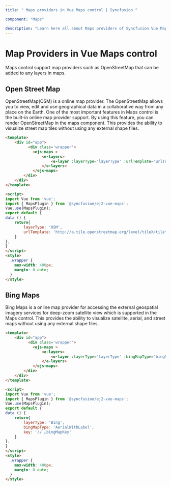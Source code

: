 ```yaml
---
title: " Maps providers in Vue Maps control | Syncfusion "

component: "Maps"

description: "Learn here all about Maps providers of Syncfusion Vue Maps control and more."
---
```


# Map Providers in Vue Maps control

Maps control support map providers such as OpenStreetMap that can be added to any layers in maps.

## Open Street Map

OpenStreetMap(OSM) is a online map provider. The OpenStreetMap allows you to view, edit and use geographical data in a collaborative way from any place on the Earth. One of the most important features in Maps control is the built-in online map provider support. By using this feature, you can render OpenStreetMap in the maps component. This provides the ability to visualize street map tiles without using any external shape files.

```html
<template>
    <div id="app">
          <div class='wrapper'>
            <ejs-maps >
                <e-layers>
                    <e-layer :layerType='layerType' :urlTemplate='urlTemplate' ></e-layer>
                </e-layers>
            </ejs-maps>
        </div>
    </div>
</template>

<script>
import Vue from 'vue';
import { MapsPlugin } from '@syncfusion/ej2-vue-maps';
Vue.use(MapsPlugin);
export default {
data () {
    return{
        layerType: 'OSM',
        urlTemplate: 'http://a.tile.openstreetmap.org/level/tileX/tileY.png'
    }
},
}
</script>
<style>
  .wrapper {
    max-width: 400px;
    margin: 0 auto;
  }
</style>
```

## Bing Maps

Bing Maps is a online map provider for accessing the external geospatial imagery services for deep-zoom satellite view which is supported in the Maps control. This provides the ability to visualize satellite, aerial, and street maps without using any external shape files.

```html
<template>
    <div id="app">
          <div class='wrapper'>
            <ejs-maps >
                <e-layers>
                    <e-layer :layerType='layerType' :bingMapType='bingMapType' :key='key' ></e-layer>
                </e-layers>
            </ejs-maps>
        </div>
    </div>
</template>

<script>
import Vue from 'vue';
import { MapsPlugin } from '@syncfusion/ej2-vue-maps';
Vue.use(MapsPlugin);
export default {
data () {
    return{
        layerType: 'Bing',
        bingMapType: 'AerialWithLabel',
        key: '// …bingMapKey'
    }
},
}
</script>
<style>
  .wrapper {
    max-width: 400px;
    margin: 0 auto;
  }
</style>
```
